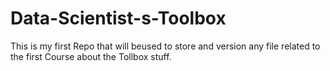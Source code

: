 Data-Scientist-s-Toolbox
========================

This is my first Repo that will beused to store and version any file related to the first Course about the Tollbox stuff.
